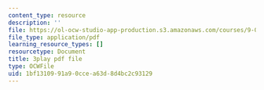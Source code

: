 ```yaml
---
content_type: resource
description: ''
file: https://ol-ocw-studio-app-production.s3.amazonaws.com/courses/9-00sc-introduction-to-psychology-fall-2011/1bf1310991a90ccea63d8d4bc2c93129_qZdm4mpQA_8.pdf
file_type: application/pdf
learning_resource_types: []
resourcetype: Document
title: 3play pdf file
type: OCWFile
uid: 1bf13109-91a9-0cce-a63d-8d4bc2c93129
---
```

